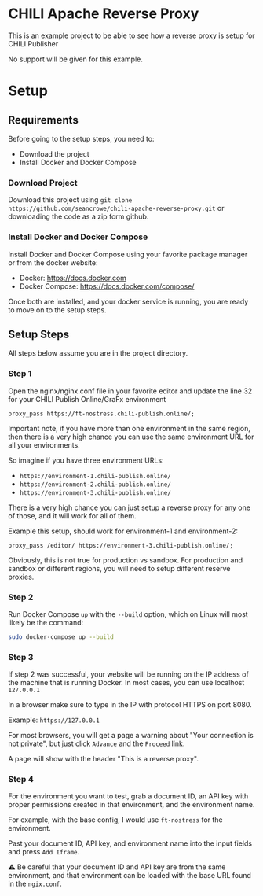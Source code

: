# CHILI Apache Reverse Proxy
This is an example project to be able to see how a reverse proxy is setup for CHILI Publisher

No support will be given for this example.

# Setup

## Requirements
Before going to the setup steps, you need to:
- Download the project
- Install Docker and Docker Compose

### Download Project
Download this project using `git clone https://github.com/seancrowe/chili-apache-reverse-proxy.git` or downloading the code as a zip form github.

### Install Docker and Docker Compose
Install Docker and Docker Compose using your favorite package manager or from the docker website:

- Docker: https://docs.docker.com
- Docker Compose: https://docs.docker.com/compose/

Once both are installed, and your docker service is running, you are ready to move on to the setup steps.

## Setup Steps
All steps below assume you are in the project directory.

### Step 1
Open the nginx/nginx.conf file in your favorite editor and update the line 32 for your CHILI Publish Online/GraFx environment
```
proxy_pass https://ft-nostress.chili-publish.online/;
```

Important note, if you have more than one environment in the same region, then there is a very high chance you can use the same environment URL for all your environments.

So imagine if you have three environment URLs:
- `https://environment-1.chili-publish.online/`
- `https://environment-2.chili-publish.online/`
- `https://environment-3.chili-publish.online/`

There is a very high chance you can just setup a reverse proxy for any one of those, and it will work for all of them.

Example this setup, should work for environment-1 and environment-2:
```
proxy_pass /editor/ https://environment-3.chili-publish.online/;
```

Obviously, this is not true for production vs sandbox. For production and sandbox or different regions, you will need to setup different reserve proxies.

### Step 2
Run Docker Compose `up` with the `--build` option, which on Linux will most likely be the command:

```bash
sudo docker-compose up --build
```

### Step 3
If step 2 was successful, your website will be running on the IP address of the machine that is running Docker. In most cases, you can use localhost `127.0.0.1`

In a browser make sure to type in the IP with protocol HTTPS on port 8080.

Example: `https://127.0.0.1`

For most browsers, you will get a page a warning about "Your connection is not private", but just click `Advance` and the `Proceed` link.

A page will show with the header "This is a reverse proxy".

### Step 4
For the environment you want to test, grab a document ID, an API key with proper permissions created in that environment, and the environment name.

For example, with the base config, I would use `ft-nostress` for the environment.

Past your document ID, API key, and environment name into the input fields and press `Add Iframe`.

⚠️ Be careful that your document ID and API key are from the same environment, and that environment can be loaded with the base URL found in the `ngix.conf`.
